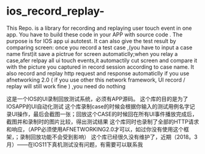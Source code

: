 # ios_record_replay-
This Repo. is a library for recording and replaying user touch event in one app.
You have to build these code in your APP with source code . 
The purpose is for IOS app ui autotest. 
It can also give the test result by comparing screen: once you record a test case ,(you have to input a case name first)it save a pictrue for screen automaticlly;when you  relay a case,afer relpay all ui touch events,it automactily cut screen and compare  it with the picture you captured in record session according to case name. 
It also record and replay http request and response automaticlly if you use afnetworking 2.0 ( if you use other  this network framework, UI record / replay will still work fine ) ,you need do nothing 


这是一个IOS的UI录制回放测试系统，必须有APP源码。
这个库的目的是为了IOSAPP的UI自动化测试
这个库录制case的时候会根据你输入的测试用例名字记录UI操作，最后会截图一张；回放这个CASE的时候回在所有UI事件播放完成后，截图并和录制时的图片比较，得出测试结果
这个库同时也录制了全部的HTTP请求和响应，（APP必须使用AFNETWORKING2.0才可以，如过你没有使用这个框架，；录制回放功能不会受到影响）
这个库已经很久没有维护了，近期（2018。3月）——在IOS11下真机测试没有问题，有需要可以联系我



